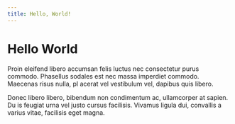 ```yaml
---
title: Hello, World!
---
```


# Hello World

Proin eleifend libero accumsan felis luctus nec consectetur purus commodo. 
Phasellus sodales est nec massa imperdiet commodo. Maecenas risus nulla, pl
acerat vel vestibulum vel, dapibus quis libero.

Donec libero libero, bibendum non condimentum ac, ullamcorper at sapien. Du
is feugiat urna vel justo cursus facilisis. Vivamus ligula dui, convallis a
 varius vitae, facilisis eget magna.


